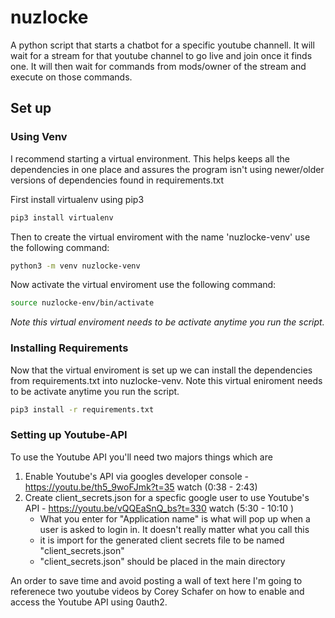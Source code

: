# nuzlocke

A python script that starts a chatbot for a specific youtube channell. It will wait for a stream for that youtube channel to go live and join once it finds one. It will then wait for commands from mods/owner of the stream and execute on those commands.

## Set up 

### Using Venv

I recommend starting a virtual environment. This helps keeps all the dependencies in one place and assures the program isn't using newer/older versions of dependencies found in requirements.txt

First install virtualenv using pip3
```bash
pip3 install virtualenv
```

Then to create the virtual enviroment with the name 'nuzlocke-venv' use the following command:
```bash
python3 -m venv nuzlocke-venv
```

Now activate the virtual enviroment use the following command:
```bash
source nuzlocke-env/bin/activate
```
_Note this virtual enviroment needs to be activate anytime you run the script._

### Installing Requirements

Now that the virtual enviroment is set up we can install the dependencies from requirements.txt into nuzlocke-venv. Note this virtual eniroment needs to be activate anytime you run the script.
```bash
pip3 install -r requirements.txt
```

### Setting up Youtube-API
To use the Youtube API you'll need two majors things which are
1. Enable Youtube's API via googles developer console - https://youtu.be/th5_9woFJmk?t=35 watch (0:38 - 2:43)
2. Create client_secrets.json for a specfic google user to use Youtube's API - https://youtu.be/vQQEaSnQ_bs?t=330 watch (5:30 - 10:10 )
    - What you enter for "Application name" is what will pop up when a user is asked to login in. It doesn't really matter what you call this
    - it is import for the generated client secrets file to be named "client_secrets.json"
    - "client_secrets.json" should be placed in the main directory

An order to save time and avoid posting a wall of text here I'm going to referenece two youtube videos by Corey Schafer on how to enable and access the Youtube API using 0auth2.

